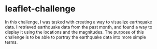# leaflet-challenge
In this challenge, I was tasked with creating a way to visualize earthquake data. I retrieved earthquake data from the past month, and found a way to display it using the locations and the magnitudes. The purpose of this challenge is to be able to portray the earthquake data into more simple terms.
